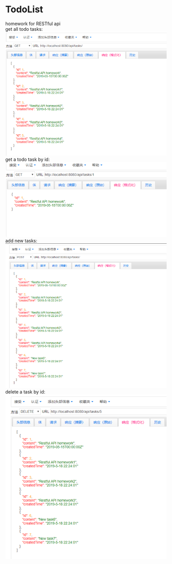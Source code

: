 # TodoList
homework for RESTful api  
get all todo tasks:  
![image missing](https://github.com/Geziii/TodoList/blob/master/images/get_all.png)  
get a todo task by id:  
![image missing](https://github.com/Geziii/TodoList/blob/master/images/get_by_id.png)  
add new tasks:  
![image missing](https://github.com/Geziii/TodoList/blob/master/images/add_new_task.png)  
delete a task by id:  
![image missing](https://github.com/Geziii/TodoList/blob/master/images/delete_by_id.png)  
